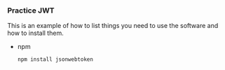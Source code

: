 ### Practice JWT
This is an example of how to list things you need to use the software and how to install them.
* npm
  ```sh
  npm install jsonwebtoken
  ```
